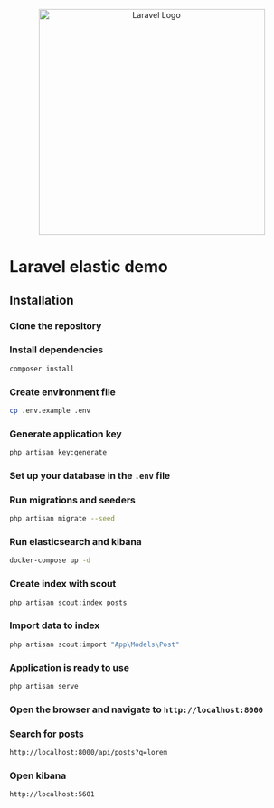 <p align="center"><a href="https://laravel.com" target="_blank"><img src="https://raw.githubusercontent.com/laravel/art/master/logo-lockup/5%20SVG/2%20CMYK/1%20Full%20Color/laravel-logolockup-cmyk-red.svg" width="400" alt="Laravel Logo"></a></p>

# Laravel elastic demo
## Installation
### Clone the repository 
### Install dependencies
```bash
composer install
```
### Create environment file
```bash
cp .env.example .env
```
### Generate application key
```bash
php artisan key:generate
```
### Set up your database in the `.env` file
### Run migrations and seeders
```bash
php artisan migrate --seed
```
### Run elasticsearch and kibana
```bash
docker-compose up -d
```
### Create index with scout
```bash
php artisan scout:index posts
```
### Import data to index
```bash
php artisan scout:import "App\Models\Post"
```
### Application is ready to use
```bash
php artisan serve
```
### Open the browser and navigate to `http://localhost:8000`
### Search for posts
```bash
http://localhost:8000/api/posts?q=lorem
```
### Open kibana
```bash
http://localhost:5601
```

